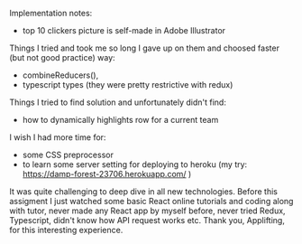 Implementation notes:

- top 10 clickers picture is self-made in Adobe Illustrator

Things I tried and took me so long I gave up on them and choosed faster (but not good practice) way:

- combineReducers(),
- typescript types (they were pretty restrictive with redux)

Things I tried to find solution and unfortunately didn't find:

- how to dynamically highlights row for a current team

I wish I had more time for:

- some CSS preprocessor
- to learn some server setting for deploying to heroku (my try: https://damp-forest-23706.herokuapp.com/ )

It was quite challenging to deep dive in all new technologies. Before this assigment I just watched some basic React online tutorials and coding along with tutor, never made any React app by myself before, never tried Redux, Typescript, didn't know how API request works etc. Thank you, Applifting, for this interesting experience.
